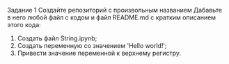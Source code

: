 Задание 1
Создайте репозиторий с произвольным названием
Дабавьте в него любой файл с кодом и файл README.md с кратким описанием этого кода: 
1. Создать файл String.ipynb;
2. Создать переменную со значением 'Hello world!';
3. Привести значение переменной к верхнему регистру.